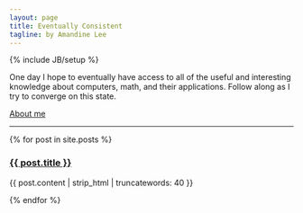 ```yaml
---
layout: page
title: Eventually Consistent
tagline: by Amandine Lee
---
```

{% include JB/setup %}

One day I hope to eventually have access to all of the useful and interesting knowledge about computers, math, and their applications. Follow along as I try to converge on this state. 

[About me](about.html)

-------------------------------------------------------

{% for post in site.posts %}
<p><a href="{{ post.url }}"><h3>{{ post.title }}</h3></a></p>
<p>{{ post.content | strip_html | truncatewords: 40 }}</p>
{% endfor %}
